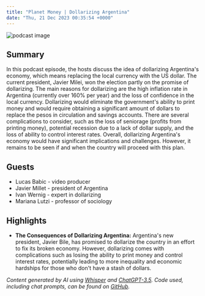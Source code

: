 ```yaml
---
title: "Planet Money | Dollarizing Argentina"
date: "Thu, 21 Dec 2023 00:35:54 +0000"
---
```


![podcast image](https://media.npr.org/assets/img/2022/10/24/pm_new_tile_2022_sq-b4af5aab11c84cfae38eafa1db74a6da943d4e7f.jpg?s=1400&c=66&f=jpg)

## Summary

In this podcast episode, the hosts discuss the idea of dollarizing Argentina's economy, which means replacing the local currency with the US dollar. The current president, Javier Milei, won the election partly on the promise of dollarizing. The main reasons for dollarizing are the high inflation rate in Argentina (currently over 160% per year) and the loss of confidence in the local currency. Dollarizing would eliminate the government's ability to print money and would require obtaining a significant amount of dollars to replace the pesos in circulation and savings accounts. There are several complications to consider, such as the loss of seniorage (profits from printing money), potential recession due to a lack of dollar supply, and the loss of ability to control interest rates. Overall, dollarizing Argentina's economy would have significant implications and challenges. However, it remains to be seen if and when the country will proceed with this plan.

## Guests

- Lucas Babic - video producer
- Javier Millet - president of Argentina
- Ivan Wernig - expert in dollarizing
- Mariana Lutzi - professor of sociology

## Highlights

- **The Consequences of Dollarizing Argentina:** Argentina's new president, Javier Bile, has promised to dollarize the country in an effort to fix its broken economy. However, dollarizing comes with complications such as losing the ability to print money and control interest rates, potentially leading to more inequality and economic hardships for those who don't have a stash of dollars.

_Content generated by AI using [Whisper](https://openai.com/research/whisper) and [ChatGPT-3.5](https://openai.com/blog/chatgpt). Code used, including chat prompts, can be found on [GitHub](https://github.com/dustinbrownman/podcast-parser/blob/main/app/functions.py)._
